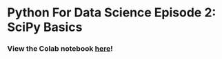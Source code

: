 # Python For Data Science Episode 2: SciPy Basics

### View the Colab notebook [here](https://colab.research.google.com/drive/1u-up75_nilnOId-sgGiHmAHstfDj8t5O?usp=sharing)!
